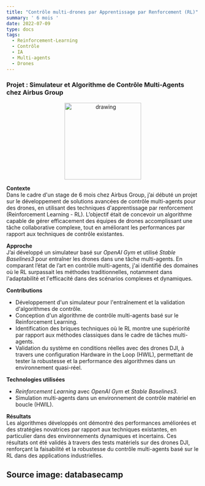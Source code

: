 ```yaml
---
title: "Contrôle multi-drones par Apprentissage par Renforcement (RL)" 
summary: ' 6 mois '
date: 2022-07-09
type: docs
tags:
  - Reinforcement-Learning
  - Contrôle
  - IA
  - Multi-agents
  - Drones
---
```


### Projet : Simulateur et Algorithme de Contrôle Multi-Agents chez Airbus Group

<p align="center">
<img src="../../assets/airbus-groups.png" alt="drawing" width="200"/>
</p>

**Contexte**  
Dans le cadre d'un stage de 6 mois chez Airbus Group, j’ai débuté un projet sur le développement de solutions avancées de contrôle multi-agents pour des drones, en utilisant des techniques d'apprentissage par renforcement (Reinforcement Learning - RL). L’objectif était de concevoir un algorithme capable de gérer efficacement des équipes de drones accomplissant une tâche collaborative complexe, tout en améliorant les performances par rapport aux techniques de contrôle existantes.

**Approche**  
J’ai développé un simulateur basé sur *OpenAI Gym* et utilisé *Stable Baselines3* pour entraîner les drones dans une tâche multi-agents. En comparant l’état de l’art en contrôle multi-agents, j'ai identifié des domaines où le RL surpassait les méthodes traditionnelles, notamment dans l'adaptabilité et l'efficacité dans des scénarios complexes et dynamiques.

**Contributions**
- Développement d'un simulateur pour l'entraînement et la validation d'algorithmes de contrôle.
- Conception d'un algorithme de contrôle multi-agents basé sur le Reinforcement Learning.
- Identification des briques techniques où le RL montre une supériorité par rapport aux méthodes classiques dans le cadre de tâches multi-agents.
- Validation du système en conditions réelles avec des drones DJI, à travers une configuration Hardware in the Loop (HWIL), permettant de tester la robustesse et la performance des algorithmes dans un environnement quasi-réel.

**Technologies utilisées**
- *Reinforcement Learning* avec *OpenAI Gym* et *Stable Baselines3*.
- Simulation multi-agents dans un environnement de contrôle matériel en boucle (HWIL).

**Résultats**  
Les algorithmes développés ont démontré des performances améliorées et des stratégies novatrices par rapport aux techniques existantes, en particulier dans des environnements dynamiques et incertains. Ces résultats ont été validés à travers des tests matériels sur des drones DJI, renforçant la faisabilité et la robustesse du contrôle multi-agents basé sur le RL dans des applications industrielles.


Source image: databasecamp
---

